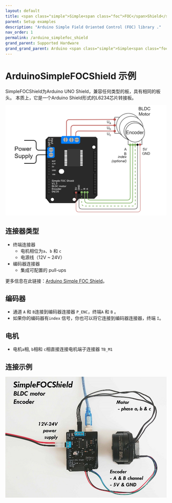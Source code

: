 ```yaml
---
layout: default
title: <span class="simple">Simple<span class="foc">FOC</span>Shield</span> 
parent: Setup examples
description: "Arduino Simple Field Oriented Control (FOC) library ."
nav_order: 1
permalink: /arduino_simplefoc_shield
grand_parent: Supported Hardware
grand_grand_parent: Arduino <span class="simple">Simple<span class="foc">FOC</span>library</span>
---
```


# Arduino<span class="simple">Simple<span class="foc">FOC</span>Shield </span>示例

<span>Simple<span>FOC</span>Shield</span>为Arduino UNO Shield，兼容任何类型的板，具有相同的板头。
本质上，它是一个Arduino Shield形式的L6234芯片转接板。

<p><img src="extras/Images/foc_shield_v13.png" class="img400"></p>

## 连接器类型
 - 终端连接器
    - 电机相位为`a`、`b` 和 `c`
    - 电源线（12V ~ 24V）
 - 编码器连接器
    - 集成可配置的 pull-ups

更多信息在此链接：[Arduino Simple FOC Shield](arduino_simplefoc_shield_showcase)。

## 编码器
- 通道 `A` 和 `B`连接到编码器连接器 `P_ENC`，终端`A` 和 `B` 。
- 如果你的编码器有`index` 信号，你也可以将它连接到编码器连接器，终端 `I`。

## 电机
- 电机`a`相, `b`相和 `c`相直接连接电机端子连接器 `TB_M1`


## 连接示例
<p><img src="extras/Images/foc_shield_v13.jpg" class="width60"></p>
